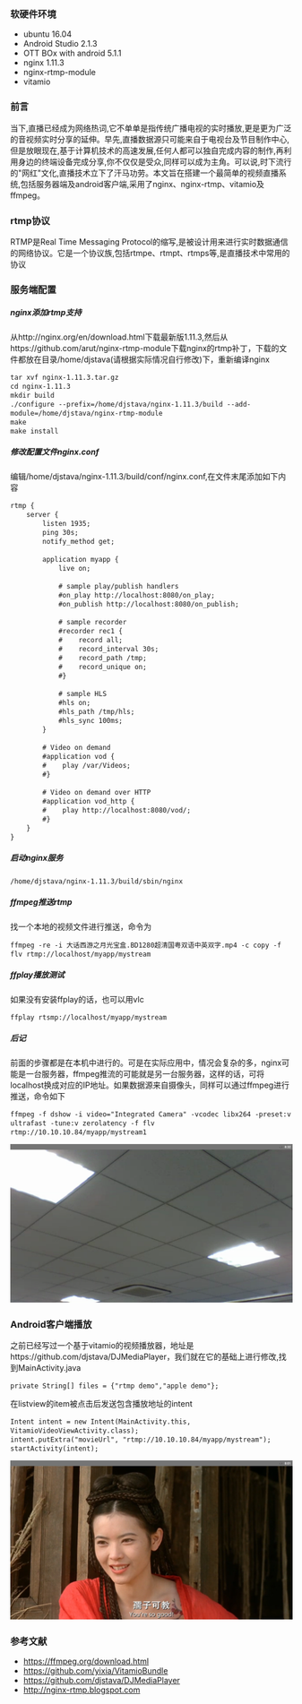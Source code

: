 ### 软硬件环境
* ubuntu 16.04
* Android Studio 2.1.3
* OTT BOx with android 5.1.1
* nginx 1.11.3
* nginx-rtmp-module
* vitamio

### 前言
当下,直播已经成为网络热词,它不单单是指传统广播电视的实时播放,更是更为广泛的音视频实时分享的延伸。早先,直播数据源只可能来自于电视台及节目制作中心,但是放眼现在,基于计算机技术的高速发展,任何人都可以独自完成内容的制作,再利用身边的终端设备完成分享,你不仅仅是受众,同样可以成为主角。可以说,时下流行的"网红"文化,直播技术立下了汗马功劳。本文旨在搭建一个最简单的视频直播系统,包括服务器端及android客户端,采用了nginx、nginx-rtmp、vitamio及ffmpeg。

### rtmp协议
RTMP是Real Time Messaging Protocol的缩写,是被设计用来进行实时数据通信的网络协议。它是一个协议族,包括rtmpe、rtmpt、rtmps等,是直播技术中常用的协议

### 服务端配置
##### nginx添加rtmp支持
从http://nginx.org/en/download.html下载最新版1.11.3,然后从https://github.com/arut/nginx-rtmp-module下载nginx的rtmp补丁，下载的文件都放在目录/home/djstava(请根据实际情况自行修改)下，重新编译nginx

    tar xvf nginx-1.11.3.tar.gz
    cd nginx-1.11.3
    mkdir build
    ./configure --prefix=/home/djstava/nginx-1.11.3/build --add-module=/home/djstava/nginx-rtmp-module
    make
    make install

##### 修改配置文件nginx.conf
编辑/home/djstava/nginx-1.11.3/build/conf/nginx.conf,在文件末尾添加如下内容

    rtmp {
        server {
            listen 1935;
            ping 30s;
            notify_method get;
    
            application myapp {
                live on;
    
                # sample play/publish handlers
                #on_play http://localhost:8080/on_play;
                #on_publish http://localhost:8080/on_publish;
    
                # sample recorder
                #recorder rec1 {
                #    record all;
                #    record_interval 30s;
                #    record_path /tmp;
                #    record_unique on;
                #}
    
                # sample HLS
                #hls on;
                #hls_path /tmp/hls;
                #hls_sync 100ms;
            }
    
            # Video on demand
            #application vod {
            #    play /var/Videos;
            #}
    
            # Video on demand over HTTP
            #application vod_http {
            #    play http://localhost:8080/vod/;
            #}
        }
    }

##### 启动nginx服务
    /home/djstava/nginx-1.11.3/build/sbin/nginx
    
##### ffmpeg推送rtmp
找一个本地的视频文件进行推送，命令为
    
    ffmpeg -re -i 大话西游之月光宝盒.BD1280超清国粤双语中英双字.mp4 -c copy -f flv rtmp://localhost/myapp/mystream

##### ffplay播放测试
如果没有安装ffplay的话，也可以用vlc
    
    ffplay rtsmp://localhost/myapp/mystream
    
##### 后记
前面的步骤都是在本机中进行的。可是在实际应用中，情况会复杂的多，nginx可能是一台服务器，ffmpeg推流的可能就是另一台服务器，这样的话，可将localhost换成对应的IP地址。如果数据源来自摄像头，同样可以通过ffmpeg进行推送，命令如下

    ffmpeg -f dshow -i video="Integrated Camera" -vcodec libx264 -preset:v ultrafast -tune:v zerolatency -f flv rtmp://10.10.10.84/myapp/mystream1
    
![rtmp_02](https://raw.githubusercontent.com/djstava/PostsCollection/master/images/android/rtmp/rtmp_02.png)

### Android客户端播放
之前已经写过一个基于vitamio的视频播放器，地址是https://github.com/djstava/DJMediaPlayer，我们就在它的基础上进行修改,找到MainActivity.java

    private String[] files = {"rtmp demo","apple demo"};
   
在listview的item被点击后发送包含播放地址的intent

    Intent intent = new Intent(MainActivity.this, VitamioVideoViewActivity.class);
    intent.putExtra("movieUrl", "rtmp://10.10.10.84/myapp/mystream");
    startActivity(intent);
    
![rtmp_01](https://raw.githubusercontent.com/djstava/PostsCollection/master/images/android/rtmp/rtmp_01.png)

### 参考文献
* https://ffmpeg.org/download.html
* https://github.com/yixia/VitamioBundle
* https://github.com/djstava/DJMediaPlayer
* http://nginx-rtmp.blogspot.com